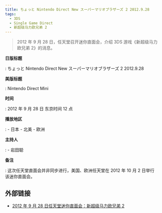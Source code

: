 ```yaml
---
title: ちょっと Nintendo Direct New スーパーマリオブラザーズ 2 2012.9.28
tags:
  - 3DS
  - Single Game Direct
  - 新超级马力欧兄弟 2
---
```


> 2012 年 9 月 28 日，任天堂召开迷你直面会，介绍 3DS 游戏《新超级马力欧兄弟 2》的消息。

**日版标题**

:   ちょっと Nintendo Direct New スーパーマリオブラザーズ 2 2012.9.28

**美版标题**

:   Nintendo Direct Mini

**时间**

:   2012 年 9 月 28 日 东京时间 12 点

**播放地区**

:   - 日本
    - 北美
    - 欧洲

**主持人**

:   - 岩田聪

**备注**

:   这次任天堂直面会并非同步进行，美国、欧洲任天堂在 2012 年 10 月 2 日举行该迷你直面会。

## 外部链接

- [2012 年 9 月 28 日任天堂迷你直面会：新超级马力欧兄弟 2](https://www.bilibili.com/video/BV1EQ4y1M7U8/)
